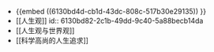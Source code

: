 - {{embed ((6130bd4d-cb1d-43dc-808c-517b30e29135)) }}
- [[人生观]]
  id:: 6130bd82-2c1b-49dd-9c40-5a88becb14da
- [[人生观与世界观]]
- [[科学高尚的人生追求]]